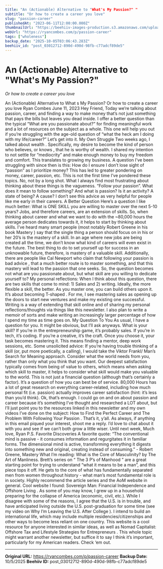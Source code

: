 ```yaml
---
title: "An (Actionable) Alternative to "What's My Passion?" "
subtitle: "Or how to create a career you love"
slug: "passion-career"
publishedAt: "2023-06-11T12:00:00.000Z"
thumbnailUrl: "https://beehiiv-images-production.s3.amazonaws.com/uploads/asset/file/2aa5c3ee-63e0-44a9-bb37-76a891a3f634/clark-tibbs-oqStl2L5oxI-unsplash.jpg?t=1686477815"
webUrl: "https://ryancombes.com/p/passion-career"
tags: ["wholeness"]
backup_date: "2025-10-05T03:06:43.283Z"
beehiiv_id: "post_03012712-890d-490d-98fb-c77adcf89de5"
---
```


# An (Actionable) Alternative to "What's My Passion?" 

*Or how to create a career you love*



An (Actionable) Alternative to What s My Passion? Or how to create a career you love Ryan Combes June 11, 2023 Hey Friend, Today we’re talking about passion, career, and finding a way to make money that’s not just something that pays the bills but leaves you dead inside. I offer a better question than the typical “What are you passionate about?” for finding meaningful work and a lot of resources on the subject as a whole. This one will help you out if you’re struggling with the age-old question of “what the heck am I doing with my life/career?” Let’s get into it. My Own Struggle Two weeks ago, I talked about wealth . Specifically, my desire to become the kind of person who believes, or knows , that he is worthy of wealth. I shared my intention to not settle for “mediocrity” and make enough money to buy my freedom and comfort. This translates to growing my business. A question I’ve been struggling with since then is this: How do I ensure I don’t lose sight of “passion” as I prioritize money? This has led to greater pondering on money, career, passion, etc. This is not the first time I’ve pondered these topics. No, not by a long shot. What I always find most frustrating about thinking about these things is the vagueness. “Follow your passion”. What does it mean to follow something? And what is passion? Is it an activity? A state of being? A cause? I don’t see this advice as very helpful for people like me early in their careers. A Better Question Here’s a question I like much better: What is ONE SKILL you are willing to master over the next 5-10 years? Jobs, and therefore careers, are an extension of skills. So, when thinking about career and what we want to do with the ~80,000 hours the average person dedicates towards it, it helps to start by thinking about skills. I’ve heard many smart people (most notably Robert Greene in his book Mastery ) say that the single thing a person should focus on in his or her 20’s is the mastery of a skill. In an age where new jobs are being created all the time, we don’t know what kind of careers will even exist in the future. The best thing to do to set yourself up for success in an unknowable future, therefore, is mastery of a valuable skill. Additionally, there are people like Cal Newport who claim that following your passion is bad advice , that a much better route is to master something, and that this mastery will lead to the passion that one seeks. So, the question becomes not what are you passionate about, but what skill are you willing to dedicate yourself to? My personal reflections: When I think about this question, there are two skills that come to mind: 1) Sales and 2) writing. Ideally, the more flexible a skill, the better. As you master one, you can build others upon it. It’s about becoming T-shaped . For me, I see mastering sales as opening up the doors to start new ventures and make my existing one successful. Writing is a way of extending that skill online and of sharing my personal reflections/thoughts via things like this newsletter. I also plan to write a memoir of sorts and make writing an increasingly larger percentage of how I spend my time as time goes on. My Question To You As usual, I have a question for you. It might be obvious, but I’ll ask anyways. What is your skill? If you’re in the entrepreneurship game, it’s probably sales. If you’re in tech, it’s coding. If you’re a creative, it’s the craft. Once you choose it, your task becomes mastering it. This means finding a mentor, deep work sessions, etc. Some unsolicited advice: If you’re having trouble thinking of a skill (or, put more poetically, a calling), I would take the Viktor Frankl/ Man’s Search for Meaning approach. Consider what the world needs from you, rather than only what you think that you want. Our deepest satisfaction typically comes from being of value to others, which means when asking which skill to master, it helps to consider what skill would make you valuable to the world. This is not just a financial question (although that’s certainly a factor). It’s a question of how you can best be of service. 80,000 Hours has a lot of great research on everything career-related, including how much personal fit (i.e. passion) actually improves career satisfaction (hint: it’s less than you’d think). Ok, that’s enough. I could go on and on about passion and career because it’s something I’ve thought and researched a LOT about, but I’ll just point you to the resources linked in this newsletter and my own videos I’ve done on the subject: How to Find the Perfect Career and The Problem With Following Your Passion . That’s it, y’all. As always, if anything in this email piqued your interest, shoot me a reply. I’d love to chat about it with you and see if we can’t both grow a little wiser. Until next week, Much love, Ryan P.S. Favorite Discoveries A favorite quote: “The conventional mind is passive - it consumes information and regurgitates it in familiar forms. The dimensional mind is active, transforming everything it digests into something new and original, creating instead of consuming.” - Robert Greene, Mastery What I’m reading: What is the Core of Masculinity? by The Art of Manliness. Brett’s series on “ The 3 P’s of Manhood ” are a great starting point for trying to understand “what it means to be a man”, and this piece tops it off. He gets to the core of what has fundamentally separated men from women throughout history - what man’s most fundamental role is in society. Highly recommend the article series and the AoM website in general. Cool website I found: Sovereign Man: Financial Independence and Offshore Living . As some of you may know, I grew up in a household preparing for the collapse of America (economic, civil, etc.). While I disagree with some of the reasons, I agree that the U.S. is in trouble, and have anticipated living outside the U.S. post-graduation for some time (see my video on Why I’m Leaving the U.S. After College ). I intend to build an international life, which may include multiple residencies/citizenships and other ways to become less reliant on one country. This website is a cool resource for anyone interested in similar ideas, as well as Nomad Capitalist: Offshore Tax and Lifestyle Strategies for Entrepreneurs . This whole topic might warrant another newsletter, but suffice it to say I think it’s important, particularly for my American readers. Check ‘em out.

---

**Original URL:** https://ryancombes.com/p/passion-career
**Backup Date:** 10/5/2025
**Beehiiv ID:** post_03012712-890d-490d-98fb-c77adcf89de5
